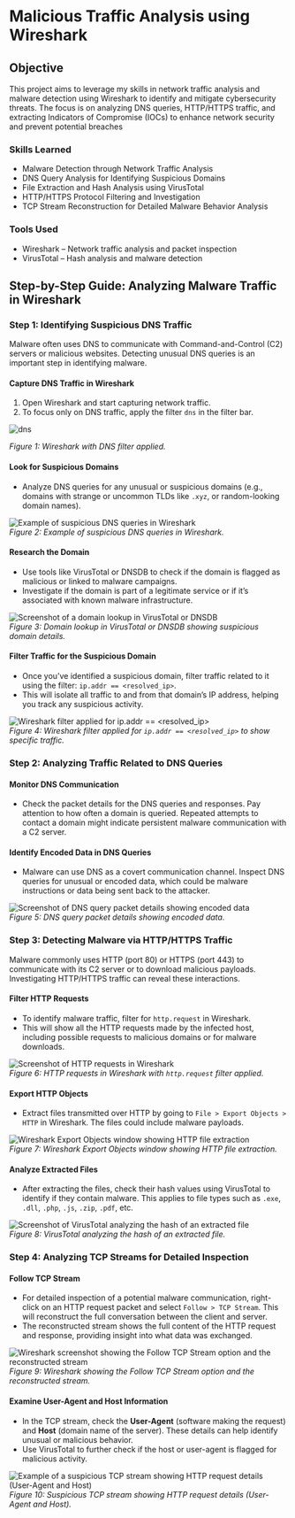 # Malicious Traffic Analysis using Wireshark

## Objective
This project aims to leverage my skills in network traffic analysis and malware detection using Wireshark to identify and mitigate cybersecurity threats. The focus is on analyzing DNS queries, HTTP/HTTPS traffic, and extracting Indicators of Compromise (IOCs) to enhance network security and prevent potential breaches


### Skills Learned

- Malware Detection through Network Traffic Analysis
- DNS Query Analysis for Identifying Suspicious Domains
- File Extraction and Hash Analysis using VirusTotal
- HTTP/HTTPS Protocol Filtering and Investigation
- TCP Stream Reconstruction for Detailed Malware Behavior Analysis


### Tools Used

- Wireshark – Network traffic analysis and packet inspection
- VirusTotal – Hash analysis and malware detection


## Step-by-Step Guide: Analyzing Malware Traffic in Wireshark

### Step 1: Identifying Suspicious DNS Traffic

Malware often uses DNS to communicate with Command-and-Control (C2) servers or malicious websites. Detecting unusual DNS queries is an important step in identifying malware.

#### Capture DNS Traffic in Wireshark

1. Open Wireshark and start capturing network traffic.
2. To focus only on DNS traffic, apply the filter `dns` in the filter bar.

![dns](https://github.com/user-attachments/assets/4748f7d1-3dae-4659-bbc3-870f2a693cb3)

*Figure 1: Wireshark with DNS filter applied.*

#### Look for Suspicious Domains

- Analyze DNS queries for any unusual or suspicious domains (e.g., domains with strange or uncommon TLDs like `.xyz`, or random-looking domain names).

![Example of suspicious DNS queries in Wireshark](path/to/suspicious-dns-queries-image.png)  
*Figure 2: Example of suspicious DNS queries in Wireshark.*

#### Research the Domain

- Use tools like VirusTotal or DNSDB to check if the domain is flagged as malicious or linked to malware campaigns.
- Investigate if the domain is part of a legitimate service or if it’s associated with known malware infrastructure.

![Screenshot of a domain lookup in VirusTotal or DNSDB](path/to/domain-lookup-image.png)  
*Figure 3: Domain lookup in VirusTotal or DNSDB showing suspicious domain details.*

#### Filter Traffic for the Suspicious Domain

- Once you’ve identified a suspicious domain, filter traffic related to it using the filter: `ip.addr == <resolved_ip>`.
- This will isolate all traffic to and from that domain’s IP address, helping you track any suspicious activity.

![Wireshark filter applied for `ip.addr == <resolved_ip>`](path/to/ip-filter-image.png)  
*Figure 4: Wireshark filter applied for `ip.addr == <resolved_ip>` to show specific traffic.*

### Step 2: Analyzing Traffic Related to DNS Queries

#### Monitor DNS Communication

- Check the packet details for the DNS queries and responses. Pay attention to how often a domain is queried. Repeated attempts to contact a domain might indicate persistent malware communication with a C2 server.

#### Identify Encoded Data in DNS Queries

- Malware can use DNS as a covert communication channel. Inspect DNS queries for unusual or encoded data, which could be malware instructions or data being sent back to the attacker.

![Screenshot of DNS query packet details showing encoded data](path/to/encoded-data-image.png)  
*Figure 5: DNS query packet details showing encoded data.*

### Step 3: Detecting Malware via HTTP/HTTPS Traffic

Malware commonly uses HTTP (port 80) or HTTPS (port 443) to communicate with its C2 server or to download malicious payloads. Investigating HTTP/HTTPS traffic can reveal these interactions.

#### Filter HTTP Requests

- To identify malware traffic, filter for `http.request` in Wireshark.
- This will show all the HTTP requests made by the infected host, including possible requests to malicious domains or for malware downloads.

![Screenshot of HTTP requests in Wireshark](path/to/http-requests-image.png)  
*Figure 6: HTTP requests in Wireshark with `http.request` filter applied.*

#### Export HTTP Objects

- Extract files transmitted over HTTP by going to `File > Export Objects > HTTP` in Wireshark. The files could include malware payloads.

![Wireshark Export Objects window showing HTTP file extraction](path/to/export-objects-image.png)  
*Figure 7: Wireshark Export Objects window showing HTTP file extraction.*

#### Analyze Extracted Files

- After extracting the files, check their hash values using VirusTotal to identify if they contain malware. This applies to file types such as `.exe`, `.dll`, `.php`, `.js`, `.zip`, `.pdf`, etc.

![Screenshot of VirusTotal analyzing the hash of an extracted file](path/to/virus-total-image.png)  
*Figure 8: VirusTotal analyzing the hash of an extracted file.*

### Step 4: Analyzing TCP Streams for Detailed Inspection

#### Follow TCP Stream

- For detailed inspection of a potential malware communication, right-click on an HTTP request packet and select `Follow > TCP Stream`. This will reconstruct the full conversation between the client and server.
- The reconstructed stream shows the full content of the HTTP request and response, providing insight into what data was exchanged.

![Wireshark screenshot showing the Follow TCP Stream option and the reconstructed stream](path/to/tcp-stream-image.png)  
*Figure 9: Wireshark showing the Follow TCP Stream option and the reconstructed stream.*

#### Examine User-Agent and Host Information

- In the TCP stream, check the **User-Agent** (software making the request) and **Host** (domain name of the server). These details can help identify unusual or malicious behavior.
- Use VirusTotal to further check if the host or user-agent is flagged for malicious activity.

![Example of a suspicious TCP stream showing HTTP request details (User-Agent and Host)](path/to/tcp-stream-details-image.png)  
*Figure 10: Suspicious TCP stream showing HTTP request details (User-Agent and Host).*
